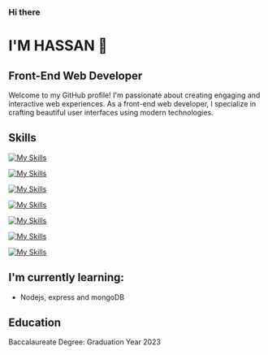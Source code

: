 ### Hi there 

# I'M HASSAN 👋
## Front-End Web Developer

Welcome to my GitHub profile! I'm passionate about creating engaging and interactive web experiences. As a front-end web developer, I specialize in crafting beautiful user interfaces using modern technologies.

## Skills
[![My Skills](https://skillicons.dev/icons?i=html,css)](https://skillicons.dev)
<!-- &nbsp;&nbsp;&nbsp;&nbsp;&nbsp;  -->
[![My Skills](https://skillicons.dev/icons?i=js,ts)](https://skillicons.dev)
<!-- &nbsp;&nbsp;&nbsp;&nbsp;&nbsp;  -->
[![My Skills](https://skillicons.dev/icons?i=react,next)](https://skillicons.dev)
<!-- &nbsp;&nbsp;&nbsp;&nbsp;&nbsp;  -->
[![My Skills](https://skillicons.dev/icons?i=tailwind,materialui)](https://skillicons.dev)
<!-- &nbsp;&nbsp;&nbsp;&nbsp;&nbsp;  -->
[![My Skills](https://skillicons.dev/icons?i=figma,xd)](https://skillicons.dev)
<!-- &nbsp;&nbsp;&nbsp;&nbsp;&nbsp;  -->
[![My Skills](https://skillicons.dev/icons?i=git,github)](https://skillicons.dev)
<!-- &nbsp;&nbsp;&nbsp;&nbsp;&nbsp;  -->
[![My Skills](https://skillicons.dev/icons?i=vercel,vscode)](https://skillicons.dev)
<br/>

## I'm currently learning:
- Nodejs, express and mongoDB

## Education
Baccalaureate Degree: Graduation Year 2023
